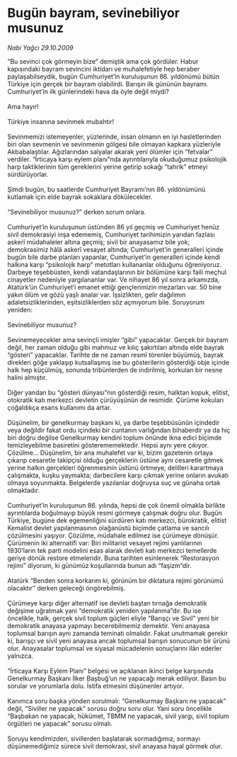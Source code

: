 # Bugün bayram, sevinebiliyor musunuz

*Nabi Yağcı 29.10.2009*

<div class="taraf_structure_2col_1zq">
<div class="margen_n">



 <p>“Bu sevinci çok görmeyin bize” demiştik ama çok gördüler. Habur kapısındaki bayram sevincini iktidarı ve muhalefetiyle hep beraber paylaşabilseydik, bugün Cumhuriyet’in kuruluşunun 86. yıldönümü bütün Türkiye için gerçek bir bayram olabilirdi. Barışın ilk gününün bayramı. Cumhuriyet’in ilk günlerindeki hava da öyle değil miydi? <br/><br/>Ama hayır! <br/><br/>Türkiye insanına sevinmek mubahtır! <br/><br/>Sevinmemizi istemeyenler, yüzlerinde, insan olmanın en iyi hasletlerinden biri olan sevmenin ve sevinmenin gölgesi bile olmayan kapkara yüzleriyle Akbabalaştılar. Ağızlarından salyalar akarak yeni ölümler için “fetvalar” verdiler. “İrticaya karşı eylem planı”nda ayrıntılarıyla okuduğumuz psikolojik harp taktiklerinin tüm gereklerini yerine getirip sokağı “tahrik” etmeyi sürdürüyorlar. <br/><br/>Şimdi bugün, bu saatlerde Cumhuriyet Bayramı’nın 86. yıldönümünü kutlamak için elde bayrak sokaklara dökülecekler. <br/><br/>“Sevinebiliyor musunuz?” derken sorum onlara. <br/><br/>Cumhuriyet’in kuruluşunun üstünden 86 yıl geçmiş ve Cumhuriyet henüz sivil demokrasiyi inşa edememiş, Cumhuriyet tarihimizin yarıdan fazlası askerî müdahaleler altına geçmiş; sivil bir anayasamız bile yok; demokrasimiz hâlâ askerî vesayet altında; Cumhuriyet’in generalleri içinde bugün bile darbe planları yapanlar, Cumhuriyet’in generalleri içinde kendi halkına karşı “psikolojik harp” metotları kullananlar olduğunu öğreniyoruz. Darbeye teşebbüsten, kendi vatandaşlarının bir bölümüne karşı faili meçhul cinayetler nedeniyle yargılananlar var. Ve nihayet 86 yıl sonra arkamızda, Atatürk’ün Cumhuriyet’i emanet ettiği gençlerimizin mezarları var. 50 bine yakın ölüm ve gözü yaşlı analar var. İşsizlikten, gelir dağılımın adaletsizliklerinden, eşitsizliklerden söz açmıyorum bile. Soruyorum yeniden: <br/><br/>Sevinebiliyor musunuz? <br/><br/>Sevinemeyecekler ama sevinçli imişler “gibi” yapacaklar. Gerçek bir bayram değil, her zaman olduğu gibi mahmuz ve kılıç şakırtıları altında elde bayrak “gösteri” yapacaklar. Tarihte de ne zaman resmî törenler büyümüş, bayrak direkleri göğe yaklaşıp kutsallaşmış ise bu gösterilerin gösterdiği obje içinde halk hep küçülmüş, sonunda tribünlerden de indirilmiş, korkulan bir nesne halini almıştır. <br/><br/>Diğer yandan bu “gösteri dünyası”nın gösterdiği resim, halktan kopuk, elitist, otokratik katı merkezci devletin çürüyüşünün de resmidir. Çürüme kokuları çoğaldıkça esans kullanımı da artar. <br/><br/>Düşünelim, bir genelkurmay başkanı ki, ya darbe teşebbüsünün içindedir veya değildir fakat ordu içindeki bir cuntanın varlığından bihaberdir ya da hiç biri doğru değilse Genelkurmay kendini toplum önünde ikna edici biçimde temizleyebilme basiretini gösterememektedir. Hepsi aynı yere çıkıyor. Çözülme... Düşünelim, bir ana muhalefet var ki, bizim gazetenin ortaya çıkarıp cesaretle takipçisi olduğu gerçeklerin üstüne aynı cesaretle gitmek yerine halkın gerçekleri öğrenmesinin üstünü örtmeye, delilleri karartmaya çalışmakta, kuşku yaymakta; darbecilere karşı çıkmak yerine onların avukatı olmaya soyunmakta. Belgelerde yazılanlar doğruysa suç ve günaha ortak olmaktadır. <br/><br/>Cumhuriyet’in kuruluşunun 86. yılında, hepsi de çok önemli olmakla birlikte ayrıntılarda boğulmayıp büyük resmi görmeye çalışmak doğru olur. Bugün Türkiye, bugüne dek egemenliğini sürdüren katı merkezci, bürokratik, elitist Kemalist devlet yapılanmasının olağanüstü biçimde çatlama ve sancılı çözülmesini yaşıyor. Çözülme, müdahale edilmez ise çürümeye dönüşür. Çürümenin iki alternatifi var: Biri militarist vesayet rejimi yanlılarının 1930’ların tek parti modelini esas alarak devleti katı merkezci temellerde geriye dönük restore etmeleridir. Buna tarihten esinlenerek “Restorasyon rejimi” diyorum, ki günümüz koşullarında bunun adı “faşizm”dir. <br/><br/>Atatürk “Benden sonra korkarım ki, görünüm bir diktatura rejimi görünümü olacaktır” derken geleceği öngörebilmiş. <br/><br/>Çürümeye karşı diğer alternatif ise devleti baştan tırnağa demokratik değişime uğratmak yani “demokratik yeniden yapılanma”dır. Bu ise öncelikle, halk, gerçek sivil toplum güçleri eliyle “Barışçı ve Sivil” yeni bir demokratik anayasa yapmayı becerebilmemiz demektir. Yeni anayasa toplumsal barışın aynı zamanda teminatı olmalıdır. Fakat unutmamak gerekir ki, barışçı ve sivil yeni anayasa ancak toplumsal barışın sonucunun bir ürünü olur. Anayasalar toplumsal ve siyasal mücadelenin sonuçlarını ilân ederler yalnızca. <br/><br/>“İrticaya Karşı Eylem Planı” belgesi ve açıklanan ikinci belge karşısında Genelkurmay Başkanı İlker Başbuğ’un ne yapacağı merak ediliyor. Basın bu sorular ve yorumlarla dolu. İstifa etmesini düşünenler artıyor. <br/><br/>Kanımca soru başka yönden sorulmalı: “Genelkurmay Başkanı ne yapacak” değil, “Siviller ne yapacak” sorusu doğru soru olur. Yani soru öncelikle “Başbakan ne yapacak, hükümet, TBMM ne yapacak, sivil yargı, sivil toplum örgütleri ne yapacak” sorusu olmalı. <br/><br/>Soruyu kendimizden, sivillerden başlatarak sormadığımız, sormayı düşünemediğimiz sürece sivil demokrasi, sivil anayasa hayal görmek olur.</p>
<br/>
<br/>
<br/>



<br/>


<div id="taraf_not">
</div>

</div>


</div>
